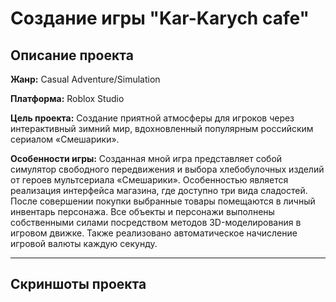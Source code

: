 # Создание игры "Kar-Karych cafe"

## Описание проекта
**Жанр:** Casual Adventure/Simulation

**Платформа:** Roblox Studio

**Цель проекта:** Создание приятной атмосферы для игроков через интерактивный зимний мир, вдохновленный популярным российским сериалом «Смешарики».

**Особенности игры:**
Созданная мной игра представляет собой симулятор свободного передвижения и выбора хлебобулочных изделий от героев мультсериала «Смешарики». Особенностью является реализация интерфейса магазина, где доступно три вида сладостей. После совершении покупки выбранные товары помещаются в личный инвентарь персонажа. Все объекты и персонажи выполнены собственными силами посредством методов 3D-моделирования в игровом движке. Также реализовано автоматическое начисление игровой валюты каждую секунду.

---
## Скриншоты проекта


